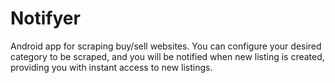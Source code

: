 # Notifyer

Android app for scraping buy/sell websites. You can configure your desired category to be scraped, and you will be notified when new listing is created, providing you with instant access to new listings.
